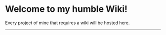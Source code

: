 # Welcome to my humble Wiki!

Every project of mine that requires a wiki will be hosted here.

---

<script>
  import Navbar from '$lib/components/Navbar.svelte';
</script>
<Navbar />
